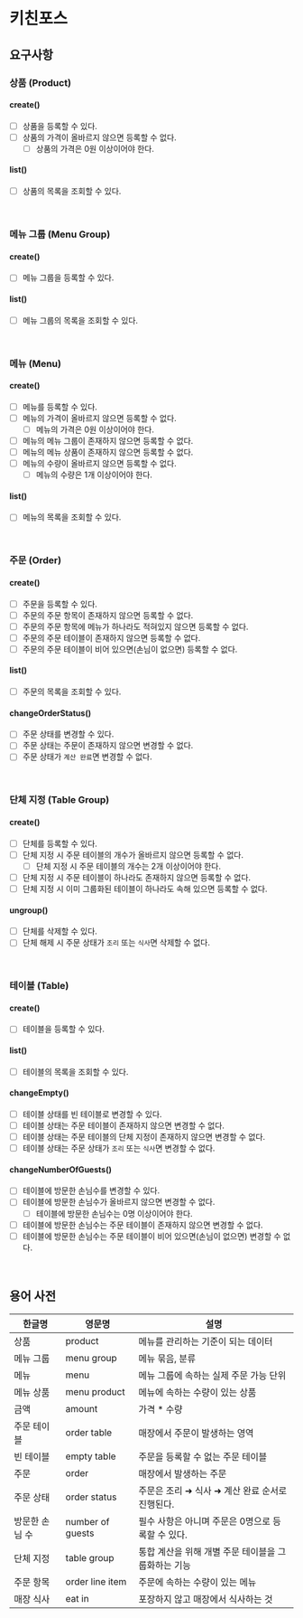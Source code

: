 # 키친포스

## 요구사항

### 상품 (Product)

#### create()
- [ ] 상품을 등록할 수 있다.
- [ ] 상품의 가격이 올바르지 않으면 등록할 수 없다.
  - [ ] 상품의 가격은 0원 이상이어야 한다.
#### list()
- [ ] 상품의 목록을 조회할 수 있다.

<br/>

### 메뉴 그룹 (Menu Group)

#### create()
- [ ] 메뉴 그룹을 등록할 수 있다.
#### list()
- [ ] 메뉴 그룹의 목록을 조회할 수 있다.

<br/>

### 메뉴 (Menu)

#### create()
- [ ] 메뉴를 등록할 수 있다.
- [ ] 메뉴의 가격이 올바르지 않으면 등록할 수 없다.
  - [ ] 메뉴의 가격은 0원 이상이어야 한다.
- [ ] 메뉴의 메뉴 그룹이 존재하지 않으면 등록할 수 없다.
- [ ] 메뉴의 메뉴 상품이 존재하지 않으면 등록할 수 없다.
- [ ] 메뉴의 수량이 올바르지 않으면 등록할 수 없다.
  - [ ] 메뉴의 수량은 1개 이상이어야 한다.
#### list()
- [ ] 메뉴의 목록을 조회할 수 있다.

<br/>

### 주문 (Order)

#### create()
- [ ] 주문을 등록할 수 있다.
- [ ] 주문의 주문 항목이 존재하지 않으면 등록할 수 없다.
- [ ] 주문의 주문 항목에 메뉴가 하나라도 적혀있지 않으면 등록할 수 없다.
- [ ] 주문의 주문 테이블이 존재하지 않으면 등록할 수 없다.
- [ ] 주문의 주문 테이블이 비어 있으면(손님이 없으면) 등록할 수 없다.
#### list()
- [ ] 주문의 목록을 조회할 수 있다.
#### changeOrderStatus()
- [ ] 주문 상태를 변경할 수 있다.
- [ ] 주문 상태는 주문이 존재하지 않으면 변경할 수 없다.
- [ ] 주문 상태가 `계산 완료`면 변경할 수 없다.

<br/>

### 단체 지정 (Table Group)

#### create()
- [ ] 단체를 등록할 수 있다.
- [ ] 단체 지정 시 주문 테이블의 개수가 올바르지 않으면 등록할 수 없다.
  - [ ] 단체 지정 시 주문 테이블의 개수는 2개 이상이어야 한다.
- [ ] 단체 지정 시 주문 테이블이 하나라도 존재하지 않으면 등록할 수 없다.
- [ ] 단체 지정 시 이미 그룹화된 테이블이 하나라도 속해 있으면 등록할 수 없다.
#### ungroup()
- [ ] 단체를 삭제할 수 있다.
- [ ] 단체 해제 시 주문 상태가 `조리` 또는 `식사`면 삭제할 수 없다.

<br/>

### 테이블 (Table)

#### create()
- [ ] 테이블을 등록할 수 있다.
#### list()
- [ ] 테이블의 목록을 조회할 수 있다.
#### changeEmpty()
- [ ] 테이블 상태를 빈 테이블로 변경할 수 있다.
- [ ] 테이블 상태는 주문 테이블이 존재하지 않으면 변경할 수 없다.
- [ ] 테이블 상태는 주문 테이블의 단체 지정이 존재하지 않으면 변경할 수 없다.
- [ ] 테이블 상태는 주문 상태가 `조리` 또는 `식사`면 변경할 수 없다.
#### changeNumberOfGuests()
- [ ] 테이블에 방문한 손님수를 변경할 수 있다.
- [ ] 테이블에 방문한 손님수가 올바르지 않으면 변경할 수 없다.
  - [ ] 테이블에 방문한 손님수는 0명 이상이어야 한다.
- [ ] 테이블에 방문한 손님수는 주문 테이블이 존재하지 않으면 변경할 수 없다.
- [ ] 테이블에 방문한 손님수는 주문 테이블이 비어 있으면(손님이 없으면) 변경할 수 없다.

<br/>

## 용어 사전

| 한글명 | 영문명 | 설명 |
| --- | --- | --- |
| 상품 | product | 메뉴를 관리하는 기준이 되는 데이터 |
| 메뉴 그룹 | menu group | 메뉴 묶음, 분류 |
| 메뉴 | menu | 메뉴 그룹에 속하는 실제 주문 가능 단위 |
| 메뉴 상품 | menu product | 메뉴에 속하는 수량이 있는 상품 |
| 금액 | amount | 가격 * 수량 |
| 주문 테이블 | order table | 매장에서 주문이 발생하는 영역 |
| 빈 테이블 | empty table | 주문을 등록할 수 없는 주문 테이블 |
| 주문 | order | 매장에서 발생하는 주문 |
| 주문 상태 | order status | 주문은 조리 ➜ 식사 ➜ 계산 완료 순서로 진행된다. |
| 방문한 손님 수 | number of guests | 필수 사항은 아니며 주문은 0명으로 등록할 수 있다. |
| 단체 지정 | table group | 통합 계산을 위해 개별 주문 테이블을 그룹화하는 기능 |
| 주문 항목 | order line item | 주문에 속하는 수량이 있는 메뉴 |
| 매장 식사 | eat in | 포장하지 않고 매장에서 식사하는 것 |
